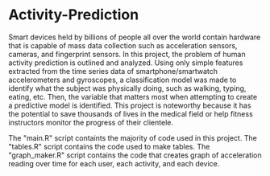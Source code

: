 # Activity-Prediction
Smart devices held by billions of people all over the world contain hardware 
that is capable of mass data collection such as acceleration sensors, cameras, 
and fingerprint sensors. In this project, the problem of human activity 
prediction is outlined and analyzed. Using only simple features extracted from
the time series data of smartphone/smartwatch accelerometers and gyroscopes, a 
classification model was made to identify what the subject was physically doing,
such as walking, typing, eating, etc. Then, the variable that matters most when 
attempting to create a predictive model is identified. This project is noteworthy 
because it has the potential to save thousands of lives in the medical field or 
help fitness instructors monitor the progress of their clientele. 

The "main.R" script containts the majority of code used in this project.
The "tables.R" script contains the code used to make tables.
The "graph_maker.R" script contains the code that creates graph of acceleration reading
  over time for each user, each activity, and each device.
